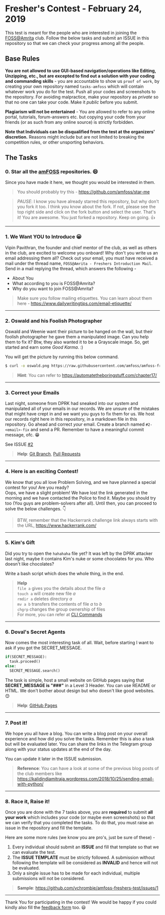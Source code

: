 # Fresher's Contest - February 24, 2019

This test is meant for the people who are interested in joining the [FOSS@Amrita](https://github.com/amfoss) club.
Follow the below tasks and submit an ISSUE in this repository so that we can check your progress among all the people.

## Base Rules

**You are not allowed to use GUI-based navigation/operations like Editing, Unzipping, etc., but are excepted to find out a solution with your coding and commanding skills** - you are accountable to show us ```proof of work```, by creating your own repository named `tasks-amfoss` which will contain whatever work you do for the test. Push all your codes and screenshots to the repository. For avoiding malpractice, make your repository as  _private_  so that no one can take your code. Make it _public_ before you submit.

**Plagiarism will not be entertained** - You are allowed to refer to any online portal, tutorials, forum-answers etc. but copying your code from your friends (or as such from any online source) is strictly forbidden. 

**Note that Individuals can be disqualified from the test at the organizers' discretion.** Reasons might include but are not limited to breaking the competition rules, or other unsporting behaviors.

## The Tasks

### 0. Star all the [amFOSS](https://github.com/amfoss) repositories. :smile:

Since you have made it here, we thought you would be interested in them.

> You should probably try this - https://github.com/amfoss/star-me

> *PAUSE*: I know you have already starred this repository, but why don't you fork it too. I think you know about the fork. If not, please see the top right side and click on the fork button and select the user. That's it! You are awesome. You just forked a repository. Keep on going. :+1:

---------------------------

### 1.  We Want YOU to Introduce :grinning:

Vipin Pavithran, the founder and chief mentor of the club, as well as others in the club,  are excited to welcome you onboard! Why don't you write us an email addressing them all? Check out your email, you must have received a mail under the thread name, `FOSS@Amrita - Freshers Introduction Mail`.  Send in a mail replying the thread, which answers the following -

   - About You
   - What according to you is FOSS@Amrita?
   - Why do you want to join FOSS@Amrita?

> Make sure you follow mailing etiquettes. You can learn about them here - https://www.dailywritingtips.com/email-etiquette/

---------------------------

### 2. Oswald and his Foolish Photographer

Oswald and Weenie want their picture to be hanged on the wall, but their foolish photographer he gave them a manipulated image. Can you help them to fix it? Btw, they also wanted it to be a Grayscale image. So, get started and earn some *Good Karma*. :)

You will get the picture by running this below command.

```bash
$ curl -o oswald.png https://raw.githubusercontent.com/amfoss/amfoss-freshers-test/master/assets/oswald.png
```

> **Hint**: You can refer to https://automatetheboringstuff.com/chapter17/

---------------------------

### 3.  Correct your Emails

Last night, someone from DPRK had sneaked into our system and manipulated all of your emails in our records. We are unsure of the mistakes that might have crept in and we want you guys to fix them for us.  We host our records right here in this repository, in a markdown file in this repository. Go ahead and correct *your* email. Create a branch named `#2-<email>-fix` and send a PR. Remember to have a meaningful commit message, ofc. :grin:

See ISSUE [#2](https://github.com/amfoss/amfoss-freshers-test/issues/2)

> **Help**: [Git Branch](https://www.git-scm.com/docs/git-branch/1.7.10), [Pull Requests](https://help.github.com/en/articles/about-pull-requests)

---------------------------

### 4.  Here is an exciting Contest!

We know that you all love Problem Solving, and we have planned a special contest for you! Are you ready?  
Oops, we have a slight problem! We have lost the link generated in the morning and we have contacted the Police to find it. Maybe you should try too (You guys are problem-solvers after all). Until then, you can proceed to solve the below challenges. :point_down:

> BTW, remember that the Hackerrank challenge link always starts with the URL, https://www.hackerrank.com/

---------------------------

### 5.  Kim's Gift 

Did you try to open the `hahahaha` file yet? It was left by the DPRK attacker last night, maybe it contains Kim's nuke or some chocolates for you. Who doesn't like chocolates?

Write a bash script which does the whole thing, in the end.

> **Help** </br>
`file a` gives you the details about the file *a* </br>
`touch a` will create new file *a* </br>
`rmdir a` deletes directory *a* </br>
`mv a b` transfers the contents of file *a* to *b* </br>
`chgrp` changes the group ownership of files </br>
For more, you can refer at [CLI Commands](https://en.wikibooks.org/wiki/Guide_to_Unix/Commands/File_System_Utilities)

---------------------------

### 6. Doval's Secret Agents  

Now comes the most interesting task of all. Wait, before starting I want to ask if you got the SECRET_MESSAGE.

```python
if(SECRET_MESSAGE):
  task.proceed()
else:
  SECRET_MESSAGE.search()
```

The task is simple, host a small website on GitHub pages saying that **SECRET_MESSAGE is "###"** in a Level 3 Header. You can use README or HTML. We don't bother about design but who doesn't like good websites. :blush:

> **Help**: [GitHub Pages](https://pages.github.com/)

---------------------------

### 7.  Post it!

We hope you all have a blog. You can write a blog post on your overall experience and how did you solve the tasks. Remember this is also a task but will be evaluated later. You can share the links in the Telegram group along with your status updates at the end of the day.

You can update it later in the ISSUE submission.

> **Reference**: You can have a look at some of the previous blog posts of the club members like https://kalidindiamitraja.wordpress.com/2018/10/25/sending-email-with-python/

---------------------------

### 8. Race it, Raise it!  

Once you are done with the 7 tasks above, you are **required** to submit **all your work** which includes your code (or maybe even screenshots) so that we can verify that you completed the tasks.
To do that, you must raise an issue in the repository and fill the template.

Here are some more rules (we know you are pro's, just be sure of these) -
1.  Every individual should submit an **ISSUE** and fill that template so that we can evaluate the test. 
2.  The **ISSUE TEMPLATE** must be strictly followed. A submission without following the template will be considered as  **INVALID** and hence will not be evaluated.
3.  Only a single issue has to be made for each individual, multiple submissions will not be considered.

> **Sample**: https://github.com/vchrombie/amfoss-freshers-test/issues/1
---------------------------

Thank You for participating in the contest!
We would be happy if you could kindly also fill the [feedback form](https://goo.gl/forms/QeU76AlyOTODS0vt1) too. :smiley:
